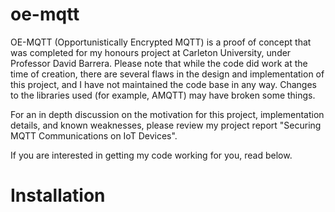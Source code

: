 # oe-mqtt

OE-MQTT (Opportunistically Encrypted MQTT) is a proof of concept that was completed for my honours project at Carleton University, under Professor David Barrera. Please note that while the code did work at the time of creation, there are several flaws in the design and implementation of this project, and I have not maintained the code base in any way. Changes to the libraries used (for example, AMQTT) may have broken some things. 

For an in depth discussion on the motivation for this project, implementation details, and known weaknesses, please review my project report "Securing MQTT Communications on IoT Devices".

If you are interested in getting my code working for you, read below.

# Installation


